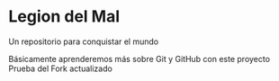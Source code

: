 # Legion del Mal
Un repositorio para conquistar el mundo

Básicamente aprenderemos más sobre Git y GitHub con este proyecto
Prueba del Fork actualizado
